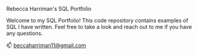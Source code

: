 Rebecca Harriman's SQL Portfolio

Welcome to my SQL Portfolio! This code repository contains examples of SQL I have written. Feel free to take a look and reach out to me if you have any questions.

📫 beccaharriman11@gmail.com


